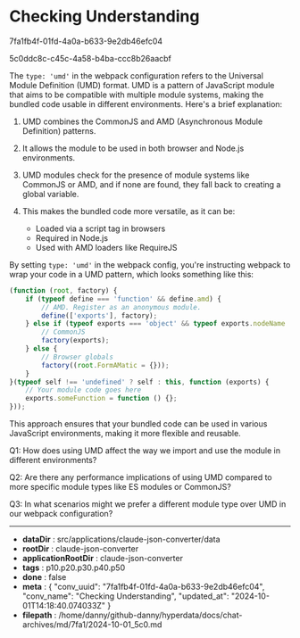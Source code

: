 # Checking Understanding

7fa1fb4f-01fd-4a0a-b633-9e2db46efc04

5c0ddc8c-c45c-4a58-b4ba-ccc8b26aacbf

 The `type: 'umd'` in the webpack configuration refers to the Universal Module Definition (UMD) format. UMD is a pattern of JavaScript module that aims to be compatible with multiple module systems, making the bundled code usable in different environments. Here's a brief explanation:

1. UMD combines the CommonJS and AMD (Asynchronous Module Definition) patterns.

2. It allows the module to be used in both browser and Node.js environments.

3. UMD modules check for the presence of module systems like CommonJS or AMD, and if none are found, they fall back to creating a global variable.

4. This makes the bundled code more versatile, as it can be:
   - Loaded via a script tag in browsers
   - Required in Node.js
   - Used with AMD loaders like RequireJS

By setting `type: 'umd'` in the webpack config, you're instructing webpack to wrap your code in a UMD pattern, which looks something like this:

```javascript
(function (root, factory) {
    if (typeof define === 'function' && define.amd) {
        // AMD. Register as an anonymous module.
        define(['exports'], factory);
    } else if (typeof exports === 'object' && typeof exports.nodeName !== 'string') {
        // CommonJS
        factory(exports);
    } else {
        // Browser globals
        factory((root.FormAMatic = {}));
    }
}(typeof self !== 'undefined' ? self : this, function (exports) {
    // Your module code goes here
    exports.someFunction = function () {};
}));
```

This approach ensures that your bundled code can be used in various JavaScript environments, making it more flexible and reusable.

Q1: How does using UMD affect the way we import and use the module in different environments?

Q2: Are there any performance implications of using UMD compared to more specific module types like ES modules or CommonJS?

Q3: In what scenarios might we prefer a different module type over UMD in our webpack configuration?

---

* **dataDir** : src/applications/claude-json-converter/data
* **rootDir** : claude-json-converter
* **applicationRootDir** : claude-json-converter
* **tags** : p10.p20.p30.p40.p50
* **done** : false
* **meta** : {
  "conv_uuid": "7fa1fb4f-01fd-4a0a-b633-9e2db46efc04",
  "conv_name": "Checking Understanding",
  "updated_at": "2024-10-01T14:18:40.074033Z"
}
* **filepath** : /home/danny/github-danny/hyperdata/docs/chat-archives/md/7fa1/2024-10-01_5c0.md